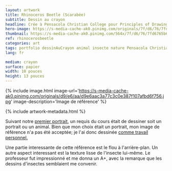 ```yaml
---
layout: artwork
title: Rhinoceros Beetle (Scarabée)
subtitle: Dessin au crayon
headline: Crée à Pensacola Christian College pour Principles of Drawing
hero-image: https://s-media-cache-ak0.pinimg.com/originals/7f/d6/76/7fd6765b6c1e35b38a2920ceff0d0517.jpg
thumbnail: https://s-media-cache-ak0.pinimg.com/564x/7f/d6/76/7fd6765b6c1e35b38a2920ceff0d0517.jpg
ref: rhinocerosbeetle
categories: art
tags: portfolio dessinAuCrayon animal insecte nature Pensacola Christian College PrinciplesofDrawing
lang: fr

medium: crayon
surface: papier
width: 10 pouces
height: 13 pouces
---
```

{% include image.html image-url='https://s-media-cache-ak0.pinimg.com/originals/d9/e6/aa/d9e6aac3a77c3c0e387f107afbd6f756.jpg' image-description='Image de référence' %}

{% include artwork-metadata.html %}

Suivant notre <a href="http://denislabrecque.ca/artwork/2015/11/23/shawn-crayon.html">premier portrait</a>, un requis du cours était de dessiner soit un portrait ou un animal. Bien que mon choix était un portrait, mon image de référence n'a pas été acceptée; je l'ai donc dessinée <a href="http://denislabrecque.ca/artwork/2015/11/24/dessin-su-yeon.html">comme travail personnel.</a>

Une partie interessante de cette référence est le flou à l'arrière-plan. Un autre aspect interessant est la texture lisse de l'insecte lui-même. Le professeur fut impressionné et me donna un A+, avec la remarque que les dessins d'insectes semblaient me convenir.

